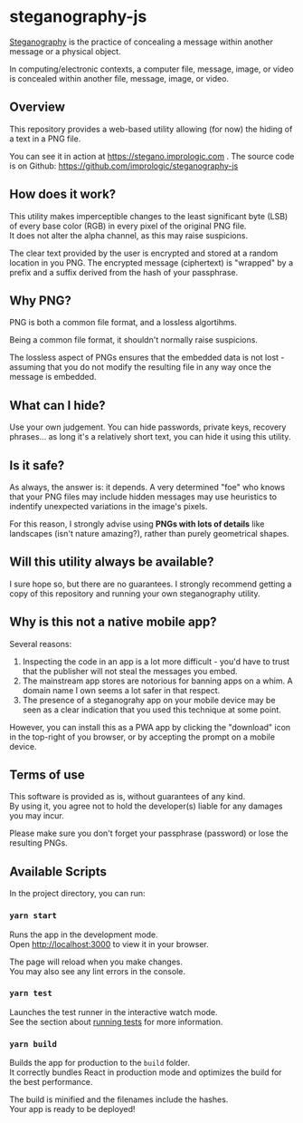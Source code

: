 # steganography-js

[Steganography](https://en.wikipedia.org/wiki/Steganography) is the practice of concealing a message within another message or a physical object.

In computing/electronic contexts, a computer file, message, image, or video is concealed within another file, message, image, or video. 


## Overview

This repository provides a web-based utility allowing (for now) the hiding of a text in a PNG file.

You can see it in action at https://stegano.imprologic.com .
The source code is on Github: https://github.com/imprologic/steganography-js


## How does it work?

This utility makes imperceptible changes to the least significant byte (LSB) of every base color (RGB) in every pixel of the original PNG file. \
It does not alter the alpha channel, as this may raise suspicions.

The clear text provided by the user is encrypted and stored at a random location in you PNG. The encrypted message (ciphertext) is "wrapped" by a prefix and a suffix derived from the hash of your passphrase.


## Why PNG?

PNG is both a common file format, and a lossless algortihms.

Being a common file format, it shouldn't normally raise suspicions.

The lossless aspect of PNGs ensures that the embedded data is not lost - assuming that you do not modify the resulting file in any way once the message is embedded.


## What can I hide?

Use your own judgement. You can hide passwords, private keys, recovery phrases... as long it's a relatively short text, you can hide it using this utility.


## Is it safe?

As always, the answer is: it depends. A very determined "foe" who knows that your PNG files may include hidden messages may use heuristics to indentify unexpected variations in the image's pixels.

For this reason, I strongly advise using **PNGs with lots of details** like landscapes (isn't nature amazing?), rather than purely geometrical shapes.


## Will this utility always be available?

I sure hope so, but there are no guarantees. I strongly recommend getting a copy of this repository and running your own steganography utility.


## Why is this not a native mobile app?

Several reasons:

1. Inspecting the code in an app is a lot more difficult - you'd have to trust that the publisher will not steal the messages you embed.
2. The mainstream app stores are notorious for banning apps on a whim. A domain name I own seems a lot safer in that respect.
3. The presence of a steganograhy app on your mobile device may be seen as a clear indication that you used this technique at some point.

However, you can install this as a PWA app by clicking the "download" icon in the top-right of you browser, or by accepting the prompt on a mobile device.

## Terms of use

This software is provided as is, without guarantees of any kind. \
By using it, you agree not to hold the developer(s) liable for any damages you may incur.

Please make sure you don't forget your passphrase (password) or lose the resulting PNGs. 


## Available Scripts

In the project directory, you can run:

### `yarn start`

Runs the app in the development mode.\
Open [http://localhost:3000](http://localhost:3000) to view it in your browser.

The page will reload when you make changes.\
You may also see any lint errors in the console.

### `yarn test`

Launches the test runner in the interactive watch mode.\
See the section about [running tests](https://facebook.github.io/create-react-app/docs/running-tests) for more information.

### `yarn build`

Builds the app for production to the `build` folder.\
It correctly bundles React in production mode and optimizes the build for the best performance.

The build is minified and the filenames include the hashes.\
Your app is ready to be deployed!